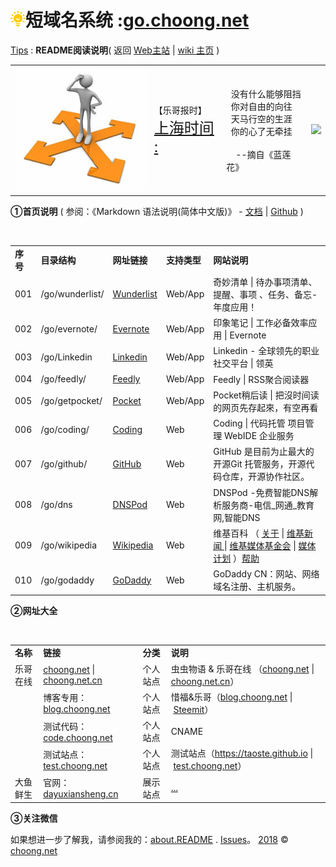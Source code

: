 # <img src="../images/favicon.png" color="#2bb24c"/>短域名系统 :<a href="https://go.choong.net/zh/" title="虫虫物语 | 乐哥在线 [wiki主页]">go.choong.net</a> 
<a href="/tips/" title="">Tips</a> : 
<B>README阅读说明</B>( 返回 <a href="https://choong.net" title="虫虫物语 | 乐哥在线">Web主站</a>
| <a href="https://go.choong.net/zh" title="虫虫物语 | 乐哥在线 [wiki主页]">wiki 主页</a> )

<table>   
 <tr>
        <td>
     <img src="../images/daohang.jpg"  title="(gfw/note/bak/list/rili).html - /issues/ 科学上网/go/拯救智商 /zt/ " />
        </td>
    <td> 【乐哥报时】<br>
      <a href="https://time.is/Shanghai" id="time_is_link" rel="nofollow" style="font-size:24px" title="时光如水，让时间沉淀一切，让时间洗涤尘埃，让时间过滤纷杂，让时间见证一切。">上海时间 :</a> 
<span id="Shanghai_z43d" style="font-size:24px"></span>
<script src="//widget.time.is/zh.js"></script>
<script>
time_is_widget.init({Shanghai_z43d:{template:"TIME<br>DATE<br>SUN", date_format:"year年monthnamednum日dayname", sun_format:"日出↑: srhour:srminute 日落↓: sshour:ssminute<br>昼长: dlhours时 dlminutes分", coords:"31.2222200,121.4580600"}});
</script>
      </td>
   <td> &nbsp;&nbsp;没有什么能够阻挡<br>
        &nbsp;&nbsp;你对自由的向往<br>
        &nbsp;&nbsp;天马行空的生涯<br>
        &nbsp;&nbsp;你的心了无牵挂<br>
        &nbsp;&nbsp;<br>
        &nbsp;&nbsp;&nbsp;&nbsp;--摘自《蓝莲花》<br>
<a href="https://y.qq.com/n/yqq/singer/00235pCx2tYjlq.html" title="【许巍】歌手简介

国籍：中国

出生地：陕西西安

生日：7月21日

职业：歌手

代表作：那一年、故乡、蓝莲花、旅行、曾经的你、漫步、每一刻都是崭新的、世外桃源、像风一样自由

简介：许巍，1968年生，陕西西安人。内地摇滚音乐界的重要人物。1995年许巍作词作曲的《执着》由田震演唱而广为流传。">听更多许巍音乐</a> </td> 
<td>
<img src="https://rescdn.qqmail.com/zh_CN/htmledition/images/tg-bird1fbc69.png" />
</td>
</tr>
</table>

<B>①首页说明</B>
( 参阅：《Markdown 语法说明(简体中文版)》 - <a href="http://wow.kuapp.com/markdown/" title="Wow!Ubuntu ：Markdown 语法说明(简体中文版)原站已停用http://wowubuntu.com/markdown/">文档</a> | <a href="https://github.com/riku/Markdown-Syntax-CN/" title="Wow!Ubuntu ：Markdown 语法说明(简体中文版)原站已停用http://wowubuntu.com/markdown/">Github</a> )

<table>
    <tr><td><B>序号</B></td>
        <td><B>目录结构</B></td>
        <td><B>网址链接</B></td>
        <td><B>支持类型</B></td>
        <td><B>网站说明</B></td>
    </tr>    
    <tr>
        <td>001</td>
        <td>/go/wunderlist/</td>
        <td> <a href="https://www.wunderlist.com/zh/" title="奇妙清单 | Wunderlist | 待办事项清单、提醒、事项 、任务、备忘- 年度应用！">Wunderlist</a> </td>
        <td> Web/App </td>
        <td>奇妙清单 | 待办事项清单、提醒、事项 、任务、备忘- 年度应用！</td>
    </tr>        
    <tr>
        <td>002</td>
        <td>/go/evernote/</td>
        <td> <a href="https://evernote.com/intl/zh-cn/" title="印象笔记 | 工作必备效率应用 | Evernote">Evernote</a> </td>
        <td> Web/App </td>
        <td>印象笔记 | 工作必备效率应用 | Evernote</td>
    </tr>  
    <tr>
        <td>003</td>
        <td>/go/Linkedin</td>
        <td> <a href="https://www.linkedin.com/" title="Linkedin - 全球领先的职业社交平台 | 领英">Linkedin</a> </td>
        <td> Web/App </td>
        <td>Linkedin - 全球领先的职业社交平台 | 领英 </td>
    </tr>         
    <tr>
        <td>004</td>
        <td>/go/feedly/</td>
        <td> <a href="https://feedly.com/" title="Feedly | RSS聚合阅读器">Feedly</a> </td>
        <td> Web/App </td>
        <td>Feedly | RSS聚合阅读器</td>
    </tr>    
    <tr>
        <td>005</td>
        <td>/go/getpocket/</td>
        <td> <a href="https://getpocket.com/" title="Pocket稍后读 | 把沒时间读的网页先存起來，有空再看">Pocket</a> </td>
        <td> Web/App </td>
        <td>Pocket稍后读 | 把沒时间读的网页先存起來，有空再看</td>
    </tr>    
    <tr>
        <td>006</td>
        <td>/go/coding/</td>
        <td> <a href="https://coding.net/u/choong" title="Coding | 代码托管 项目管理 WebIDE 企业服务">Coding</a> </td>
        <td> Web  </td>
        <td>Coding | 代码托管 项目管理 WebIDE 企业服务</td>
    </tr>      
    <tr>
        <td>007</td>
        <td>/go/github/</td>
        <td> <a href="https://github.com/inchoong" title="GitHub 是目前为止最大的开源Git 托管服务，开源代码仓库，开源协作社区。">GitHub</a> </td>
        <td> Web  </td>
        <td>GitHub 是目前为止最大的开源Git 托管服务，开源代码仓库，开源协作社区。</td>
    </tr>     
    <tr>
        <td>008</td>
        <td>/go/dns</td>
        <td> <a href="https://www.dnspod.cn/" title="DNSPod -免费智能DNS解析服务商-电信_网通_教育网,智能DNS">DNSPod</a> </td>
        <td> Web  </td>
        <td>DNSPod -免费智能DNS解析服务商-电信_网通_教育网,智能DNS</td>
    </tr> 
     <tr>
     <td>009</td>
        <td>/go/wikipedia</td>
        <td> <a href="https://zh.wikipedia.org/wiki/" title="维基百科，自由的百科全书）">Wikipedia</a> </td>
        <td> Web </td>
        <td>维基百科               
          （
          <a href="https://zh.wikipedia.org/wiki/维基百科" title="维基百科，自由的百科全书）">关于</a> | 
          <a href="https://zh.wikinews.org/wiki/" title="维基新闻"> 维基新闻 </a> |
          <a href="https://zh.wikipedia.org/wiki/维基媒体基金会" title="维基媒体基金会）">维基媒体基金会</a> |
          <a href="https://zh.wikipedia.org/wiki/维基媒体基金会#.E7.BB.B4.E5.9F.BA.E5.AA.92.E4.BD.93.E8.AE.A1.E5.88.92" title="维基媒体计划）">媒体计划</a> 
           ）<a href="https://zh.wikipedia.org/wiki/Help:目录" title="维基百科-帮助:目录）">帮助</a> </td>
    </tr>
     <tr>
        <td>010</td>
        <td>/go/godaddy</td>
        <td> <a href="https://sg.godaddy.com/zh" title="GoDaddy CN：网站、网络域名注册、主机服务。">GoDaddy</a> </td>
        <td> Web  </td>
        <td>GoDaddy CN：网站、网络域名注册、主机服务。</td>
    </tr> 
</table>
 
<B>②网址大全</B>
<table>
    <tr>
        <td><B>名称</B></td>
        <td><B>链接</B></td>
        <td><B>分类</B></td>
        <td><B>说明</B></td>
    </tr>    
    <tr>
        <td>乐哥在线</td>
        <td><a href="https://choong.net" title="虫虫物语 & 乐哥在线">choong.net</a> | <a href="https://choong.net.cn" title="虫虫物语 & 乐哥在线">choong.net.cn</a> </td>
        <td> 个人站点 </td>
        <td>虫虫物语 & 乐哥在线 （<a href="https://choong.net" title="虫虫物语 & 乐哥在线 【主站】">choong.net</a>  |  <a href="https://choong.net.cn" title="虫虫物语 & 乐哥在线 【中国站】">choong.net.cn</a>）</td>
    </tr>    
    <tr>
        <td> &nbsp; </td>
        <td>博客专用：<a href="//blog.choong.net" title="虫虫物语 & 乐哥在线">blog.choong.net</a> </td>
        <td> 个人站点 </td>
        <td>惜福&乐哥（<a href="//blog.choong.net" title="惜福&乐哥【Blog-博客日志】">blog.choong.net</a>  |  <a href="https://steemit.com/@taoste" title="Steemit - 基于区块链的奖励的社交平台">Steemit</a>）</td>
    </tr> 
    <tr>
        <td> &nbsp; </td>
        <td>测试代码：<a href="//code.choong.net" title="乐哥在线&测试代码">code.choong.net</a> </td>
        <td> 个人站点 </td>
        <td> CNAME </td>
    </tr>  
    <tr>
        <td> &nbsp; </td>
        <td>测试站点：<a href="//test.choong.net" title="乐哥在线&测试站点">test.choong.net</a> </td>
        <td> 个人站点 </td>
        <td> 测试站点（<a href="https://taoste.github.io" title="虫虫物语 & 乐哥在线 【Github站】">https://taoste.github.io</a>  |  <a href="//test.choong.net" title="虫虫物语 & 乐哥在线【专用域名】">test.choong.net</a>）</td>
      </tr>  
      <tr>
        <td> 大鱼鲜生 </td>
        <td>官网：<a href="//www.dayuxiansheng.cn/" title="大鱼鲜生-官网">dayuxiansheng.cn</a> </td>
        <td> 展示站点 </td>
        <td> <a href="https://github.com/dayuxiansheng/" title="大鱼鲜生-Github">...</a> </td>
    </tr>   
</table>

<B>③关注微信</B>

如果想进一步了解我，请参阅我的：<a href="https://about.choong.net" title="虫虫物语 & 乐哥在线 [wiki主页]">about.README</a> . <a href="https://github.com/taoste/taoste.github.io/wiki" title="taoste.github.io/wiki">Issues</a>。
<a href="../rili.html" title="万年历">2018</a> &copy; <a href="https://choong.net" title="虫虫物语 | 乐哥在线">choong.net</a>


